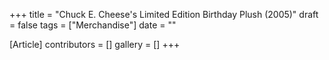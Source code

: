 +++
title = "Chuck E. Cheese's Limited Edition Birthday Plush (2005)"
draft = false
tags = ["Merchandise"]
date = ""

[Article]
contributors = []
gallery = []
+++